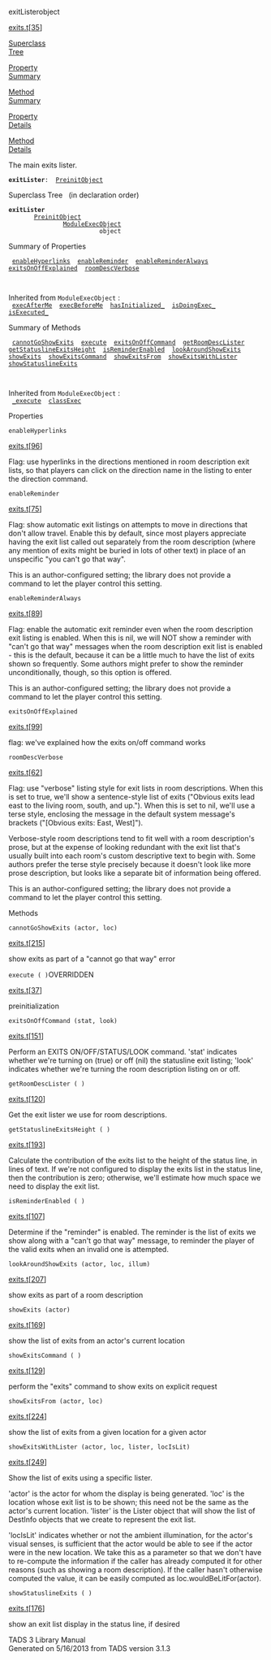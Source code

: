 ---
---
<span class="title">exitLister</span><span class="type">object</span>

[exits.t](../file/exits.t.html)\[[35](../source/exits.t.html#35)\]

[Superclass  
Tree](#_SuperClassTree_)

[Property  
Summary](#_PropSummary_)

[Method  
Summary](#_MethodSummary_)

[Property  
Details](#_Properties_)

[Method  
Details](#_Methods_)

<div class="fdesc">

The main exits lister.

**`exitLister`**` :   `[`PreinitObject`](../object/PreinitObject.html)

</div>

<span id="_SuperClassTree_"></span>

<div class="mjhd">

<span class="hdln">Superclass Tree</span>   (in declaration order)

</div>

**`exitLister`**  
`         `[`PreinitObject`](../object/PreinitObject.html)  
`                 `[`ModuleExecObject`](../object/ModuleExecObject.html)  
`                         object`  
<span id="_PropSummary_"></span>

<div class="mjhd">

<span class="hdln">Summary of Properties</span>  

</div>

` `[`enableHyperlinks`](#enableHyperlinks)`  `[`enableReminder`](#enableReminder)`  `[`enableReminderAlways`](#enableReminderAlways)`  `[`exitsOnOffExplained`](#exitsOnOffExplained)`  `[`roomDescVerbose`](#roomDescVerbose)`  `

` `

Inherited from `ModuleExecObject` :  
` `[`execAfterMe`](../object/ModuleExecObject.html#execAfterMe)`  `[`execBeforeMe`](../object/ModuleExecObject.html#execBeforeMe)`  `[`hasInitialized_`](../object/ModuleExecObject.html#hasInitialized_)`  `[`isDoingExec_`](../object/ModuleExecObject.html#isDoingExec_)`  `[`isExecuted_`](../object/ModuleExecObject.html#isExecuted_)`  `

<span id="_MethodSummary_"></span>

<div class="mjhd">

<span class="hdln">Summary of Methods</span>  

</div>

` `[`cannotGoShowExits`](#cannotGoShowExits)`  `[`execute`](#execute)`  `[`exitsOnOffCommand`](#exitsOnOffCommand)`  `[`getRoomDescLister`](#getRoomDescLister)`  `[`getStatuslineExitsHeight`](#getStatuslineExitsHeight)`  `[`isReminderEnabled`](#isReminderEnabled)`  `[`lookAroundShowExits`](#lookAroundShowExits)`  `[`showExits`](#showExits)`  `[`showExitsCommand`](#showExitsCommand)`  `[`showExitsFrom`](#showExitsFrom)`  `[`showExitsWithLister`](#showExitsWithLister)`  `[`showStatuslineExits`](#showStatuslineExits)`  `

` `

Inherited from `ModuleExecObject` :  
` `[`_execute`](../object/ModuleExecObject.html#_execute)`  `[`classExec`](../object/ModuleExecObject.html#classExec)`  `

<span id="_Properties_"></span>

<div class="mjhd">

<span class="hdln">Properties</span>  

</div>

<span id="enableHyperlinks"></span>

`enableHyperlinks`

[exits.t](../file/exits.t.html)\[[96](../source/exits.t.html#96)\]

<div class="desc">

Flag: use hyperlinks in the directions mentioned in room description
exit lists, so that players can click on the direction name in the
listing to enter the direction command.

</div>

<span id="enableReminder"></span>

`enableReminder`

[exits.t](../file/exits.t.html)\[[75](../source/exits.t.html#75)\]

<div class="desc">

Flag: show automatic exit listings on attempts to move in directions
that don't allow travel. Enable this by default, since most players
appreciate having the exit list called out separately from the room
description (where any mention of exits might be buried in lots of other
text) in place of an unspecific "you can't go that way".

This is an author-configured setting; the library does not provide a
command to let the player control this setting.

</div>

<span id="enableReminderAlways"></span>

`enableReminderAlways`

[exits.t](../file/exits.t.html)\[[89](../source/exits.t.html#89)\]

<div class="desc">

Flag: enable the automatic exit reminder even when the room description
exit listing is enabled. When this is nil, we will NOT show a reminder
with "can't go that way" messages when the room description exit list is
enabled - this is the default, because it can be a little much to have
the list of exits shown so frequently. Some authors might prefer to show
the reminder unconditionally, though, so this option is offered.

This is an author-configured setting; the library does not provide a
command to let the player control this setting.

</div>

<span id="exitsOnOffExplained"></span>

`exitsOnOffExplained`

[exits.t](../file/exits.t.html)\[[99](../source/exits.t.html#99)\]

<div class="desc">

flag: we've explained how the exits on/off command works

</div>

<span id="roomDescVerbose"></span>

`roomDescVerbose`

[exits.t](../file/exits.t.html)\[[62](../source/exits.t.html#62)\]

<div class="desc">

Flag: use "verbose" listing style for exit lists in room descriptions.
When this is set to true, we'll show a sentence-style list of exits
("Obvious exits lead east to the living room, south, and up."). When
this is set to nil, we'll use a terse style, enclosing the message in
the default system message's brackets ("\[Obvious exits: East, West\]").

Verbose-style room descriptions tend to fit well with a room
description's prose, but at the expense of looking redundant with the
exit list that's usually built into each room's custom descriptive text
to begin with. Some authors prefer the terse style precisely because it
doesn't look like more prose description, but looks like a separate bit
of information being offered.

This is an author-configured setting; the library does not provide a
command to let the player control this setting.

</div>

<span id="_Methods_"></span>

<div class="mjhd">

<span class="hdln">Methods</span>  

</div>

<span id="cannotGoShowExits"></span>

`cannotGoShowExits (actor, loc)`

[exits.t](../file/exits.t.html)\[[215](../source/exits.t.html#215)\]

<div class="desc">

show exits as part of a "cannot go that way" error

</div>

<span id="execute"></span>

`execute ( )`<span class="rem">OVERRIDDEN</span>

[exits.t](../file/exits.t.html)\[[37](../source/exits.t.html#37)\]

<div class="desc">

preinitialization

</div>

<span id="exitsOnOffCommand"></span>

`exitsOnOffCommand (stat, look)`

[exits.t](../file/exits.t.html)\[[151](../source/exits.t.html#151)\]

<div class="desc">

Perform an EXITS ON/OFF/STATUS/LOOK command. 'stat' indicates whether
we're turning on (true) or off (nil) the statusline exit listing; 'look'
indicates whether we're turning the room description listing on or off.

</div>

<span id="getRoomDescLister"></span>

`getRoomDescLister ( )`

[exits.t](../file/exits.t.html)\[[120](../source/exits.t.html#120)\]

<div class="desc">

Get the exit lister we use for room descriptions.

</div>

<span id="getStatuslineExitsHeight"></span>

`getStatuslineExitsHeight ( )`

[exits.t](../file/exits.t.html)\[[193](../source/exits.t.html#193)\]

<div class="desc">

Calculate the contribution of the exits list to the height of the status
line, in lines of text. If we're not configured to display the exits
list in the status line, then the contribution is zero; otherwise, we'll
estimate how much space we need to display the exit list.

</div>

<span id="isReminderEnabled"></span>

`isReminderEnabled ( )`

[exits.t](../file/exits.t.html)\[[107](../source/exits.t.html#107)\]

<div class="desc">

Determine if the "reminder" is enabled. The reminder is the list of
exits we show along with a "can't go that way" message, to reminder the
player of the valid exits when an invalid one is attempted.

</div>

<span id="lookAroundShowExits"></span>

`lookAroundShowExits (actor, loc, illum)`

[exits.t](../file/exits.t.html)\[[207](../source/exits.t.html#207)\]

<div class="desc">

show exits as part of a room description

</div>

<span id="showExits"></span>

`showExits (actor)`

[exits.t](../file/exits.t.html)\[[169](../source/exits.t.html#169)\]

<div class="desc">

show the list of exits from an actor's current location

</div>

<span id="showExitsCommand"></span>

`showExitsCommand ( )`

[exits.t](../file/exits.t.html)\[[129](../source/exits.t.html#129)\]

<div class="desc">

perform the "exits" command to show exits on explicit request

</div>

<span id="showExitsFrom"></span>

`showExitsFrom (actor, loc)`

[exits.t](../file/exits.t.html)\[[224](../source/exits.t.html#224)\]

<div class="desc">

show the list of exits from a given location for a given actor

</div>

<span id="showExitsWithLister"></span>

`showExitsWithLister (actor, loc, lister, locIsLit)`

[exits.t](../file/exits.t.html)\[[249](../source/exits.t.html#249)\]

<div class="desc">

Show the list of exits using a specific lister.

'actor' is the actor for whom the display is being generated. 'loc' is
the location whose exit list is to be shown; this need not be the same
as the actor's current location. 'lister' is the Lister object that will
show the list of DestInfo objects that we create to represent the exit
list.

'locIsLit' indicates whether or not the ambient illumination, for the
actor's visual senses, is sufficient that the actor would be able to see
if the actor were in the new location. We take this as a parameter so
that we don't have to re-compute the information if the caller has
already computed it for other reasons (such as showing a room
description). If the caller hasn't otherwise computed the value, it can
be easily computed as loc.wouldBeLitFor(actor).

</div>

<span id="showStatuslineExits"></span>

`showStatuslineExits ( )`

[exits.t](../file/exits.t.html)\[[176](../source/exits.t.html#176)\]

<div class="desc">

show an exit list display in the status line, if desired

</div>

<div class="ftr">

TADS 3 Library Manual  
Generated on 5/16/2013 from TADS version 3.1.3

</div>
